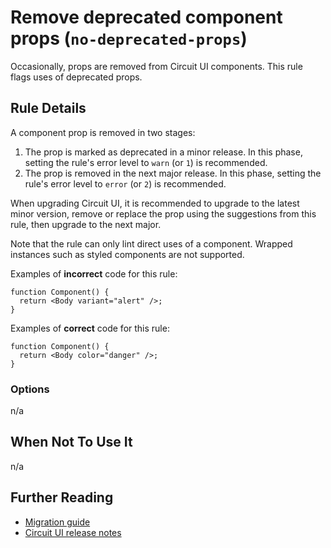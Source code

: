 # Remove deprecated component props (`no-deprecated-props`)

Occasionally, props are removed from Circuit UI components. This rule flags uses of deprecated props.

## Rule Details

A component prop is removed in two stages:

1. The prop is marked as deprecated in a minor release. In this phase, setting the rule's error level to `warn` (or `1`) is recommended.
2. The prop is removed in the next major release. In this phase, setting the rule's error level to `error` (or `2`) is recommended.

When upgrading Circuit UI, it is recommended to upgrade to the latest minor version, remove or replace the prop using the suggestions from this rule, then upgrade to the next major.

Note that the rule can only lint direct uses of a component. Wrapped instances such as styled components are not supported.

Examples of **incorrect** code for this rule:

```tsx
function Component() {
  return <Body variant="alert" />;
}
```

Examples of **correct** code for this rule:

```tsx
function Component() {
  return <Body color="danger" />;
}
```

### Options

n/a

## When Not To Use It

n/a

## Further Reading

- [Migration guide](https://github.com/sumup-oss/circuit-ui/blob/main/MIGRATION.md)
- [Circuit UI release notes](https://github.com/sumup-oss/circuit-ui/blob/main/packages/circuit-ui/CHANGELOG.md)
